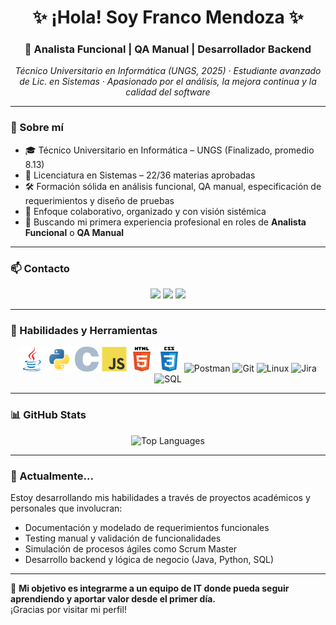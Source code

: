 <h1 align="center">✨ ¡Hola! Soy Franco Mendoza ✨</h1>
<h3 align="center">🎯 Analista Funcional  | QA Manual | Desarrollador Backend </h3>

<p align="center">
  <em>Técnico Universitario en Informática (UNGS, 2025) · Estudiante avanzado de Lic. en Sistemas · Apasionado por el análisis, la mejora continua y la calidad del software</em>
</p>

---

### 📌 Sobre mí

- 🎓 Técnico Universitario en Informática – UNGS (Finalizado, promedio 8.13)  
- 📘 Licenciatura en Sistemas – 22/36 materias aprobadas  
- 🛠️ Formación sólida en análisis funcional, QA manual, especificación de requerimientos y diseño de pruebas  
- 🤝 Enfoque colaborativo, organizado y con visión sistémica  
- 🚀 Buscando mi primera experiencia profesional en roles de **Analista Funcional** o **QA Manual**

---

### 📫 Contacto

<p align="center">
  <a href="mailto:francojaviermendoza04@gmail.com"><img src="https://img.shields.io/badge/Email-EA4335?style=for-the-badge&logo=gmail&logoColor=white" /></a>
  <a href="https://www.linkedin.com/in/franco-mendoza-779138258/" target="_blank"><img src="https://img.shields.io/badge/LinkedIn-0A66C2?style=for-the-badge&logo=linkedin&logoColor=white" /></a>
  <a href="https://instagram.com/frankito_mendoza" target="_blank"><img src="https://img.shields.io/badge/Instagram-E4405F?style=for-the-badge&logo=instagram&logoColor=white" /></a>
</p>

---

### 🧠 Habilidades y Herramientas

<p align="center">
  <img src="https://raw.githubusercontent.com/devicons/devicon/master/icons/java/java-original.svg" alt="Java" width="40" height="40"/>
  <img src="https://raw.githubusercontent.com/devicons/devicon/master/icons/python/python-original.svg" alt="Python" width="40" height="40"/>
  <img src="https://raw.githubusercontent.com/devicons/devicon/master/icons/c/c-original.svg" alt="C" width="40" height="40"/>
  <img src="https://raw.githubusercontent.com/devicons/devicon/master/icons/javascript/javascript-original.svg" alt="JavaScript" width="40" height="40"/>
  <img src="https://raw.githubusercontent.com/devicons/devicon/master/icons/html5/html5-original-wordmark.svg" alt="HTML" width="40" height="40"/>
  <img src="https://raw.githubusercontent.com/devicons/devicon/master/icons/css3/css3-original-wordmark.svg" alt="CSS" width="40" height="40"/>
  <img src="https://www.vectorlogo.zone/logos/postman/postman-icon.svg" alt="Postman" width="40" height="40"/>
  <img src="https://cdn.jsdelivr.net/gh/devicons/devicon/icons/git/git-original.svg" alt="Git" width="40" height="40"/>
  <img src="https://cdn.jsdelivr.net/gh/devicons/devicon/icons/linux/linux-original.svg" alt="Linux" width="40" height="40"/>
  <img src="https://www.vectorlogo.zone/logos/jira/jira-icon.svg" alt="Jira" width="40" height="40"/>
  <img src="https://cdn.jsdelivr.net/gh/devicons/devicon/icons/sqlite/sqlite-original.svg" alt="SQL" width="40" height="40"/>
</p>

---

### 📊 GitHub Stats

<p align="center">
  <img src="https://github-readme-stats.vercel.app/api/top-langs/?username=francomendoza11&layout=compact&theme=tokyonight&langs_count=8" alt="Top Languages" />
</p>

---

### 💼 Actualmente...

Estoy desarrollando mis habilidades a través de proyectos académicos y personales que involucran:

- Documentación y modelado de requerimientos funcionales
- Testing manual y validación de funcionalidades
- Simulación de procesos ágiles como Scrum Master
- Desarrollo backend y lógica de negocio (Java, Python, SQL)

---

🎯 **Mi objetivo es integrarme a un equipo de IT donde pueda seguir aprendiendo y aportar valor desde el primer día.**  
¡Gracias por visitar mi perfil!
